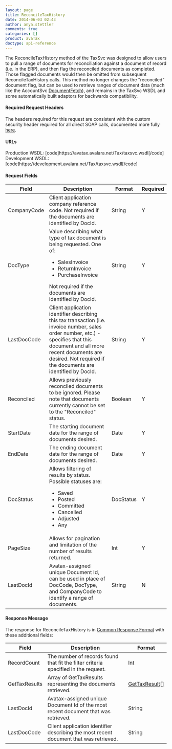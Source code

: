 ```yaml
---
layout: page
title: ReconcileTaxHistory
date: 2014-06-03 02:43
author: anya.stettler
comments: true
categories: []
product: avaTax
doctype: api-reference
---
```

The ReconcileTaxHistory method of the TaxSvc was designed to allow users to pull a range of documents for reconciliation against a document of record (i.e. in the ERP), and then flag the reconciled documents as completed. Those flagged documents would then be omitted from subsequent ReconcileTaxHistory calls. This method no longer changes the "reconciled" document flag, but can be used to retrieve ranges of document data (much like the AccountSvc <a title="Document Elements" href="/api-docs/soap/accountsvc/document-elements">DocumentFetch</a>), and remains in the TaxSvc WSDL and some automatically built adaptors for backwards compatibility.
<h4>Required Request Headers</h4>
The headers required for this request are consistent with the custom security header required for all direct SOAP calls, documented more fully <a href="/api-docs/soap">here</a>.
<h4>URLs</h4>
Production WSDL:
[code]https://avatax.avalara.net/Tax/taxsvc.wsdl[/code]
Development WSDL:
[code]https://development.avalara.net/Tax/taxsvc.wsdl[/code]
<h4>Request Fields</h4>
<table>
<thead>
<tr>
<th>Field</th>
<th>Description</th>
<th>Format</th>
<th>Required</th>
</tr>
</thead>
<tbody>
<tr>
<td>CompanyCode</td>
<td>Client application company reference code. Not required if the documents are identified by DocId.</td>
<td>String</td>
<td>Y</td>
</tr>
<tr>
<td>DocType</td>
<td>Value describing what type of tax document is being requested. One of:
<ul>
	<li>SalesInvoice</li>
	<li>ReturnInvoice</li>
	<li>PurchaseInvoice</li>
</ul>
Not required if the documents are identified by DocId.</td>
<td>String</td>
<td>Y</td>
</tr>
<tr>
<td>LastDocCode</td>
<td>Client application identifier describing this tax transaction (i.e. invoice number, sales order number, etc.) - specifies that this document and all more recent documents are desired. Not required if the documents are identified by DocId.</td>
<td>String</td>
<td>Y</td>
</tr>
<tr>
<td>Reconciled</td>
<td>Allows previously reconciled documents to be ignored. Please note that documents currently cannot be set to the "Reconciled" status.</td>
<td>Boolean</td>
<td>Y</td>
</tr>
<tr>
<td>StartDate</td>
<td>The starting document date for the range of documents desired.</td>
<td>Date</td>
<td>Y</td>
</tr>
<tr>
<td>EndDate</td>
<td>The ending document date for the range of documents desired.</td>
<td>Date</td>
<td>Y</td>
</tr>
<tr>
<td>DocStatus</td>
<td>Allows filtering of results by status. Possible statuses are:
<ul>
	<li>Saved</li>
	<li>Posted</li>
	<li>Committed</li>
	<li>Cancelled</li>
	<li>Adjusted</li>
	<li>Any</li>
</ul>
</td>
<td>DocStatus</td>
<td>Y</td>
</tr>
<tr>
<td>PageSize</td>
<td>Allows for pagination and limitation of the number of results returned.</td>
<td>Int</td>
<td>Y</td>
</tr>
<tr>
<td>LastDocId</td>
<td>Avatax-assigned unique Document Id, can be used in place of DocCode, DocType, and CompanyCode to identify a range of documents.</td>
<td>String</td>
<td>N</td>
</tr>
</tbody>
</table>
<h4>Response Message</h4>
The response for ReconcileTaxHistory is in <a href="/api-docs/soap/shared-formats-and-methods#CommonResponseFormat">Common Response Format</a> with these additional fields:
<table>
<thead>
<tr>
<th>Field</th>
<th>Description</th>
<th>Format</th>
</tr>
</thead>
<tbody>
<tr>
<td>RecordCount</td>
<td>The number of records found that fit the filter criteria specified in the request.</td>
<td>Int</td>
</tr>
<tr>
<td>GetTaxResults</td>
<td>Array of GetTaxResults representing the documents retrieved.</td>
<td><a href="/api-docs/avalara-avatax-api-reference#method-GetTax-Result">GetTaxResult[]</a></td>
</tr>
<tr>
<td>LastDocId</td>
<td>Avatax-assigned unique Document Id of the most recent document that was retrieved.</td>
<td>String</td>
</tr>
<tr>
<td>LastDocCode</td>
<td>Client application identifier describing the most recent document that was retrieved.</td>
<td>String</td>
</tr>
</tbody>
</table>
